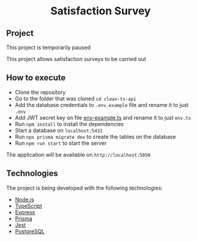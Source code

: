 <h1 align="center">Satisfaction Survey</h1>

## Project

This project is temporarily paused

This project allows satisfaction surveys to be carried out

## How to execute

- Clone the repository
- Go to the folder that was cloned `cd clean-ts-api`
- Add the database credentials to `.env.example` file and rename it to just `.env`
- Add JWT secret key on file [env-example.ts](src/main/config/env-example.ts) and rename it to just `env.ts`
- Run `npm install` to install the dependencies
- Start a database on `localhost:5432`
- Run `npx prisma migrate dev` to create the tables on the database
- Run `npm run start` to start the server

The application will be available on `http://localhost:5050`

## Technologies

The project is being developed with the following technologies:

- [Node.js](https://nodejs.org/en/)
- [TypeScript](https://www.typescriptlang.org/)
- [Express](https://expressjs.com/pt-br/)
- [Prisma](https://www.prisma.io/)
- [Jest](https://jestjs.io/)
- [PostgreSQL](https://www.postgresql.org/)

